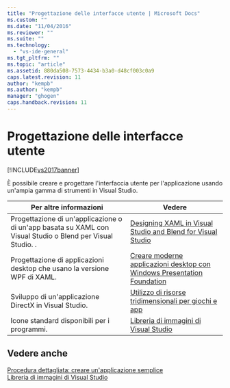 ```yaml
---
title: "Progettazione delle interfacce utente | Microsoft Docs"
ms.custom: ""
ms.date: "11/04/2016"
ms.reviewer: ""
ms.suite: ""
ms.technology: 
  - "vs-ide-general"
ms.tgt_pltfrm: ""
ms.topic: "article"
ms.assetid: 880da508-7573-4434-b3a0-d48cf003c0a9
caps.latest.revision: 11
author: "kempb"
ms.author: "kempb"
manager: "ghogen"
caps.handback.revision: 11
---
```

# Progettazione delle interfacce utente
[!INCLUDE[vs2017banner](../code-quality/includes/vs2017banner.md)]

È possibile creare e progettare l'interfaccia utente per l'applicazione usando un'ampia gamma di strumenti in Visual Studio.  
  
|Per altre informazioni|Vedere|  
|----------------------------|------------|  
|Progettazione di un'applicazione o di un'app basata su XAML con Visual Studio o Blend per Visual Studio.   .|[Designing XAML in Visual Studio and Blend for Visual Studio](../designers/designing-xaml-in-visual-studio.md)|  
|Progettazione di applicazioni desktop che usano la versione WPF di XAML.|[Creare moderne applicazioni desktop con Windows Presentation Foundation](../designers/create-modern-desktop-applications-with-windows-presentation-foundation.md)|  
|Sviluppo di un'applicazione DirectX in Visual Studio.|[Utilizzo di risorse tridimensionali per giochi e app](../designers/working-with-3-d-assets-for-games-and-apps.md)|  
|Icone standard disponibili per i programmi.|[Libreria di immagini di Visual Studio](../designers/the-visual-studio-image-library.md)|  
  
## Vedere anche  
 [Procedura dettagliata: creare un'applicazione semplice](../ide/walkthrough-create-a-simple-application-with-visual-csharp-or-visual-basic.md)   
 [Libreria di immagini di Visual Studio](../designers/the-visual-studio-image-library.md)
